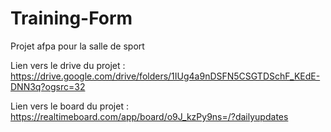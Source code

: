# Training-Form
Projet afpa pour la salle de sport

Lien vers le drive du projet : https://drive.google.com/drive/folders/1IUg4a9nDSFN5CSGTDSchF_KEdE-DNN3q?ogsrc=32

Lien vers le board du projet : https://realtimeboard.com/app/board/o9J_kzPy9ns=/?dailyupdates
